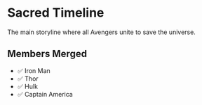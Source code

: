 # Sacred Timeline

The main storyline where all Avengers unite to save the universe.

## Members Merged

- ✅ Iron Man
- ✅ Thor
- ✅ Hulk
- ✅ Captain America
